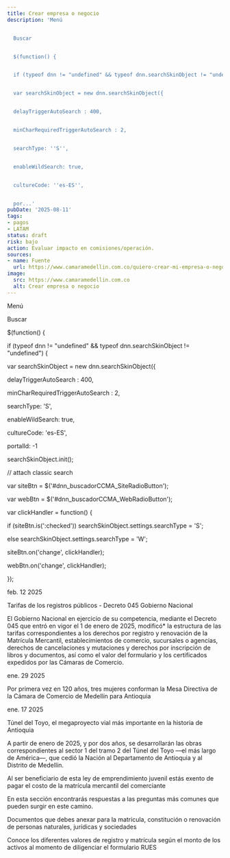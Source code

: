 ```yaml
---
title: Crear empresa o negocio
description: 'Menú


  Buscar


  $(function() {


  if (typeof dnn != "undefined" && typeof dnn.searchSkinObject != "undefined") {


  var searchSkinObject = new dnn.searchSkinObject({


  delayTriggerAutoSearch : 400,


  minCharRequiredTriggerAutoSearch : 2,


  searchType: ''S'',


  enableWildSearch: true,


  cultureCode: ''es-ES'',


  por...'
pubDate: '2025-08-11'
tags:
- pagos
- LATAM
status: draft
risk: bajo
action: Evaluar impacto en comisiones/operación.
sources:
- name: Fuente
  url: https://www.camaramedellin.com.co/quiero-crear-mi-empresa-o-negocio
image:
  src: https://www.camaramedellin.com.co
  alt: Crear empresa o negocio
---
```

Menú

Buscar

$(function() {

if (typeof dnn != "undefined" && typeof dnn.searchSkinObject != "undefined") {

var searchSkinObject = new dnn.searchSkinObject({

delayTriggerAutoSearch : 400,

minCharRequiredTriggerAutoSearch : 2,

searchType: 'S',

enableWildSearch: true,

cultureCode: 'es-ES',

portalId: -1

searchSkinObject.init();

// attach classic search

var siteBtn = $('#dnn_buscadorCCMA_SiteRadioButton');

var webBtn = $('#dnn_buscadorCCMA_WebRadioButton');

var clickHandler = function() {

if (siteBtn.is(':checked')) searchSkinObject.settings.searchType = 'S';

else searchSkinObject.settings.searchType = 'W';

siteBtn.on('change', clickHandler);

webBtn.on('change', clickHandler);

});

feb. 12 2025

Tarifas de los registros públicos - Decreto 045 Gobierno Nacional

El Gobierno Nacional en ejercicio de su competencia, mediante el Decreto 045 que entró en vigor el 1 de enero de 2025, modificó* la estructura de las tarifas correspondientes a los derechos por registro y renovación de la Matrícula Mercantil, establecimientos de comercio, sucursales o agencias, derechos de cancelaciones y mutaciones y derechos por inscripción de libros y documentos, así como el valor del formulario y los certificados expedidos por las Cámaras de Comercio.

ene. 29 2025

Por primera vez en 120 años, tres mujeres conforman la Mesa Directiva de la Cámara de Comercio de Medellín para Antioquia

ene. 17 2025

Túnel del Toyo, el megaproyecto vial más importante en la historia de Antioquia

A partir de enero de 2025, y por dos años, se desarrollarán las obras correspondientes al sector 1 del tramo 2 del Túnel del Toyo —el más largo de América—, que cedió la Nación al Departamento de Antioquia y al Distrito de Medellín.

Al ser beneficiario de esta ley de emprendimiento juvenil estás exento de pagar el costo de la matrícula mercantil del comerciante

En esta sección encontrarás respuestas a las preguntas más comunes que pueden surgir en este camino.

Documentos que debes anexar para la matricula, constitución o renovación de personas naturales, jurídicas y sociedades

Conoce los diferentes valores de registro y matrícula según el monto de los activos al momento de diligenciar el formulario RUES